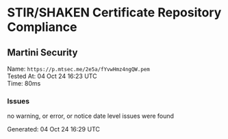 # STIR/SHAKEN Certificate Repository Compliance

## Martini Security

Name: `https://p.mtsec.me/2e5a/fYvwHmz4ngQW.pem`\
Tested At: 04 Oct 24 16:23 UTC\
Time: 80ms

### Issues

no warning, or error, or notice date level issues were found

Generated: 04 Oct 24 16:29 UTC